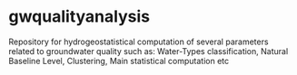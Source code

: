 # gwqualityanalysis
Repository for hydrogeostatistical computation of several parameters related to groundwater quality such as: Water-Types classification, Natural Baseline Level, Clustering, Main statistical computation etc
